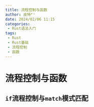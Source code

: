 ```yaml
---
title: 流程控制与函数
author: 皮特ᴾᵗ
date: 2024/02/06 11:15
categories:
 - Rust语法入门
tags:
 - Rust
 - Rust基础
 - 流程控制
 - 函数
---
```


# 流程控制与函数

## `if`流程控制与`match`模式匹配